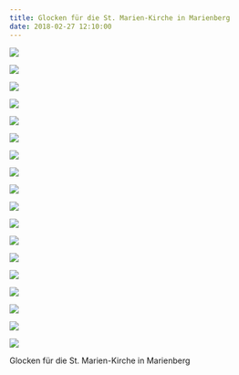 ```yaml
---
title: Glocken für die St. Marien-Kirche in Marienberg
date: 2018-02-27 12:10:00
---
```

![](/img/glocken/marienberg/marienberg-01.jpg)

![](/img/glocken/marienberg/marienberg-02.jpg)

![](/img/glocken/marienberg/marienberg-03.jpg)

![](/img/glocken/marienberg/marienberg-04.jpg)

![](/img/glocken/marienberg/marienberg-05.jpg)

![](/img/glocken/marienberg/marienberg-06.jpg)

![](/img/glocken/marienberg/marienberg-07.jpg)

![](/img/glocken/marienberg/marienberg-08.jpg)

![](/img/glocken/marienberg/marienberg-09.jpg)

![](/img/glocken/marienberg/marienberg-10.jpg)

![](/img/glocken/marienberg/marienberg-11.jpg)

![](/img/glocken/marienberg/marienberg-12.jpg)

![](/img/glocken/marienberg/marienberg-13.jpg)

![](/img/glocken/marienberg/marienberg-14.jpg)

![](/img/glocken/marienberg/marienberg-15.jpg)

![](/img/glocken/marienberg/marienberg-16.jpg)

![](/img/glocken/marienberg/marienberg-17.jpg)

![](/img/glocken/marienberg/marienberg-18.jpg)

Glocken für die St. Marien-Kirche in Marienberg
